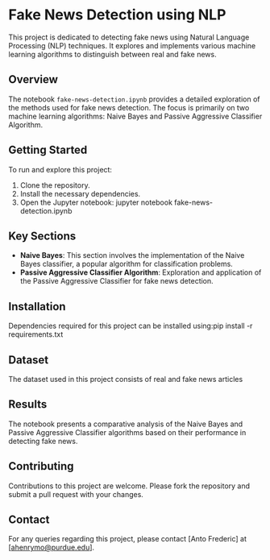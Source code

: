 # Fake News Detection using NLP

This project is dedicated to detecting fake news using Natural Language Processing (NLP) techniques. It explores and implements various machine learning algorithms to distinguish between real and fake news.

## Overview

The notebook `fake-news-detection.ipynb` provides a detailed exploration of the methods used for fake news detection. The focus is primarily on two machine learning algorithms: Naive Bayes and Passive Aggressive Classifier Algorithm.

## Getting Started

To run and explore this project:

1. Clone the repository.
2. Install the necessary dependencies.
3. Open the Jupyter notebook: jupyter notebook fake-news-detection.ipynb

## Key Sections

- **Naive Bayes**: This section involves the implementation of the Naive Bayes classifier, a popular algorithm for classification problems.
- **Passive Aggressive Classifier Algorithm**: Exploration and application of the Passive Aggressive Classifier for fake news detection.

## Installation

Dependencies required for this project can be installed using:pip install -r requirements.txt

## Dataset

The dataset used in this project consists of real and fake news articles

## Results

The notebook presents a comparative analysis of the Naive Bayes and Passive Aggressive Classifier algorithms based on their performance in detecting fake news.

## Contributing

Contributions to this project are welcome. Please fork the repository and submit a pull request with your changes.

## Contact

For any queries regarding this project, please contact [Anto Frederic] at [ahenrymo@purdue.edu].


